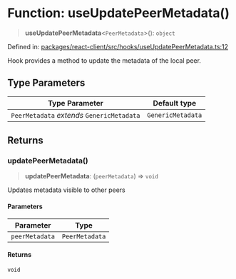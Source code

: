 # Function: useUpdatePeerMetadata()

> **useUpdatePeerMetadata**\<`PeerMetadata`\>(): `object`

Defined in: [packages/react-client/src/hooks/useUpdatePeerMetadata.ts:12](https://github.com/fishjam-cloud/web-client-sdk/blob/cca0d7a57568ca97560c29d27fcd8b63f2678492/packages/react-client/src/hooks/useUpdatePeerMetadata.ts#L12)

Hook provides a method to update the metadata of the local peer.

## Type Parameters

| Type Parameter | Default type |
| ------ | ------ |
| `PeerMetadata` *extends* `GenericMetadata` | `GenericMetadata` |

## Returns

### updatePeerMetadata()

> **updatePeerMetadata**: (`peerMetadata`) => `void`

Updates metadata visible to other peers

#### Parameters

| Parameter | Type |
| ------ | ------ |
| `peerMetadata` | `PeerMetadata` |

#### Returns

`void`
